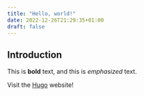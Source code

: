 ```yaml
---
title: "Hello, world!"
date: 2022-12-26T21:29:35+01:00
draft: false
---
```


## Introduction

This is **bold** text, and this is *emphasized* text.

Visit the [Hugo](https://gohugo.io) website!